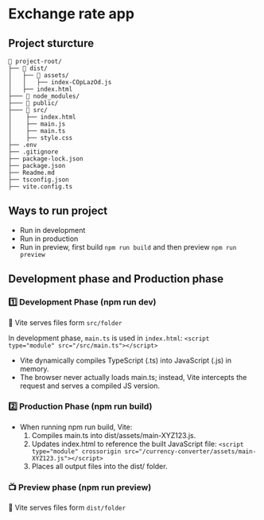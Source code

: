 # Exchange rate app

## Project sturcture

```
📂 project-root/
├── 📂 dist/
│   ├── 📂 assets/
│   │   ├── index-COpLazOd.js
│   ├── index.html
├─── 📂 node_modules/
├─── 📂 public/
├─── 📂 src/
│    ├── index.html
│    ├── main.js
│    ├── main.ts
│    ├── style.css
├── .env
├── .gitignore
├── package-lock.json
├── package.json
├── Readme.md
├── tsconfig.json
├── vite.config.ts

```

## Ways to run project

- Run in development
- Run in production
- Run in preview, first build `npm run build` and then preview `npm run preview`

## Development phase and Production phase

### 1️⃣ Development Phase (npm run dev)

📂 Vite serves files form `src/folder`

In development phase, `main.ts` is used in `index.html`:
`<script type="module" src="/src/main.ts"></script>`

- Vite dynamically compiles TypeScript (.ts) into JavaScript (.js) in memory.
- The browser never actually loads main.ts; instead, Vite intercepts the request and serves a compiled JS version.

### 2️⃣ Production Phase (npm run build)

- When running npm run build, Vite:
  1. Compiles main.ts into dist/assets/main-XYZ123.js.
  2. Updates index.html to reference the built JavaScript file: `<script type="module" crossorigin src="/currency-converter/assets/main-XYZ123.js"></script>`
  3. Places all output files into the dist/ folder.

### 📺 Preview phase (npm run preview)

📂 Vite serves files form `dist/folder`
